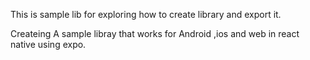 This is sample lib for exploring how to create library and export it.

Createing A sample libray that works for Android ,ios and web in react native using expo.
